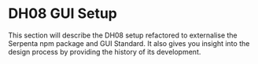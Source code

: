 # DH08 GUI Setup

This section will describe the DH08 setup refactored to externalise the Serpenta npm package and GUI Standard. It also
gives you insight into the design process by providing the history of its development.
